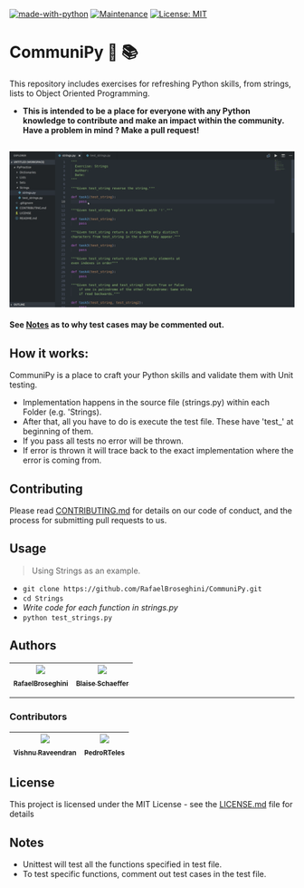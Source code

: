 [![made-with-python](https://img.shields.io/badge/Made%20with-Python-1f425f.svg)](https://www.python.org/)
[![Maintenance](https://img.shields.io/badge/Maintained%20%3F-Yes!-green.svg)](https://GitHub.com/Naereen/StrapDown.js/graphs/commit-activity)
[![License: MIT](https://img.shields.io/badge/License-MIT-yellow.svg)](https://opensource.org/licenses/MIT)



# CommuniPy :snake: :books:
This repository includes exercises for refreshing Python skills, from strings, lists to Object Oriented Programming.

* **This is intended to be a place for everyone with any Python knowledge to contribute
and make an impact within the community. Have a problem in mind ? Make a pull request!**



![How to Use](/CommuniPy.gif)
---
**See [Notes](#notes) as to why test cases may be commented out.**

## How it works:
CommuniPy is a place to craft your Python skills and validate them with Unit testing.
* Implementation happens in the source file (strings.py) within each Folder (e.g. 'Strings).
* After that, all you have to do is execute the test file. These have 'test_' at beginning of them.
* If you pass all tests no error will be thrown.
* If error is thrown it will trace back to the exact implementation where the error is coming from.

## Contributing
Please read [CONTRIBUTING.md](https://github.com/RafaelBroseghini/CommuniPy/blob/master/CONTRIBUTING.md) for details on our code of conduct, and the process for submitting pull requests to us.

## Usage
> Using Strings as an example.
* `git clone https://github.com/RafaelBroseghini/CommuniPy.git`
* `cd Strings`
* *Write code for each function in strings.py*
* `python test_strings.py`

## Authors
| [<img src="https://github.com/RafaelBroseghini.png" width="100px;"/><br /><sub><b>RafaelBroseghini</b></sub>](https://github.com/RafaelBroseghini)<br /> | [<img src="https://avatars0.githubusercontent.com/u/5983920?s=400&v=4" width="100px;"/><br /><sub><b>Blaise Schaeffer</b></sub>](https://github.com/BlaiseSSchaeffer)<br /> | 
| :---: | :---: | 
---
### Contributors
| [<img src="https://avatars3.githubusercontent.com/u/30067939?s=400&v=4" width="100px;"/><br /><sub><b>Vishnu Raveendran</b></sub>](https://github.com/vishnu-rvn)<br /> | [<img src="https://avatars0.githubusercontent.com/u/25935358?s=400&v=4" width="100px;"/><br /><sub><b>PedroRTeles</b></sub>](https://github.com/PedroRTeles)<br /> | 
| :---: | :---: | 

## License
This project is licensed under the MIT License - see the [LICENSE.md](https://github.com/RafaelBroseghini/CommuniPy/blob/master/LICENSE) file for details


## Notes
* Unittest will test all the functions specified in test file.
* To test specific functions, comment out test cases in the test file.

